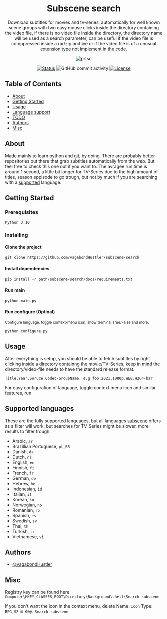 <div align="center">
    
# Subscene search
    
Download subtitles for movies and tv-series, automatically for well known scene groups with two easy mouse clicks inside the directory containing the video file, if there is no video file inside the directory, the directory name will be used as a search parameter, can be useful if the video file is comppressed inside a rar/zip archive or if the video file is of a unusual extension type not implement in the code.

![prtsc](https://github.com/vagabondHustler/subscene-search/blob/main/assets/prtsc.png)

[![Status](https://img.shields.io/badge/status-active-success.svg)]()
![GitHub commit activity](https://img.shields.io/github/commit-activity/w/vagabondHustler/subscene-search)
[![License](https://img.shields.io/badge/license-MIT-blue.svg)](/LICENSE)

</div>

## Table of Contents

- [About](#about)
- [Getting Started](#getting_started)
- [Usage](#usage)
- [Language support](#lsupport)
- [TODO](https://github.com/vagabondHustler/subscene-search/blob/main/TODO.md)
- [Authors](#authors)
- [Misc](#misc)

## About <a name = "about"></a>

Made mainly to learn python and git, by doing. There are probably better repositories out there that grab subtitles automatically from the web. But feel free to check this one out if you want to. The avragee run time is around 1 second, a little bit longer for TV-Series due to the high amount of titles, season eppisode to go trough, but not by much if you are searching with a [supported](#lsupport) language.

## Getting Started <a name = "getting_started"></a>

### Prerequisites

```
Python 3.10
```

### Installing

#### Clone the project

```
git clone https://github.com/vagabondHustler/subscene-search
```

#### Install dependencies

```
pip install -r path/subscene-search/docs/requirements.txt
```

#### Run main

```
python main.py
```

#### Run configure (Optinal)

<sup>Configure language, toggle context-menu icon, show terminal True/False and more.</sup>

```
python configure.py
```

## Usage <a name="usage"></a>

After everything is setup, you should be able to fetch subtitles by right clicking inside a directory containng the movie/TV-Series, keep in mind the directory/video-file needs to have the standard release format.

```
Title.Year.Soruce.Codec-GroupName, e.g foo.2021.1080p.WEB.H264-bar
```

For easy configuration of language, toggle context menu icon and similar features, run.

## Supported languages <a name = "lsupport"></a>

These are the fully supported languages, but all languages [subscene](https://u.subscene.com/filter) offers as a filter will work, but searches for TV-Series might be slower, more results to filter trough.

- Arabic, `ar`
- Brazillian Portuguese, `pt_BR`
- Danish, `dk`
- Dutch, `nl`
- English, `en`
- Finnish, `fi`
- French, `fr`
- German, `de`
- Hebrew, `he`
- Indonesian, `id`
- Italian, `it`
- Korean, `ko`
- Norwegian, `no`
- Romanian, `ro`
- Spanish, `es`
- Swedish, `sv`
- Thai, `th`
- Turkish, `tr`
- Vietnamese, `vi`

## Authors <a name = "authors"></a>

- [@vagabondHustler](https://github.com/vagabondHustler)

## Misc <a name = "misc"></a>

Registry key can be found here: `Computer\HKEY_CLASSES_ROOT\Directory\Background\shell\Search subscene`

If you don't want the icon in the context menu, delete Name: `Icon` Type: `REG_SZ` in Key: `Search subscene`
